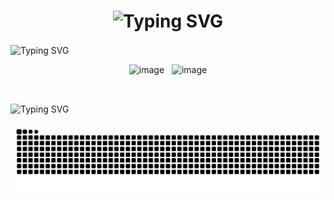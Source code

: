 <h1 align="center">
  <img src="https://readme-typing-svg.herokuapp.com/?font=Righteous&color=01c747&size=35&center=true&vCenter=true&width=500&height=70&duration=4000&pause=4000&lines=Hello👋+I'm+Koral!;" alt="Typing SVG" />
</h1>

<img src="https://readme-typing-svg.herokuapp.com?font=Righteous&color=FFFFFF&size=20&center=true&width=1100&height=35&repeat=false&duration=5000&lines=I'm+a+Software+Engineer,+I've+worked+at" alt="Typing SVG" style="vertical-align: middle;" />

<p align="center">
  <img src="https://github.com/user-attachments/assets/48b4d195-a43f-4436-9e22-fd7ee9c0a9c1" alt="image" height="75"/>
  &nbsp;
  <img src="https://github.com/user-attachments/assets/9a6c4d8a-961e-41e5-8b19-c3ea8e42b7d5" alt="image" height="75"/>
</p>

&nbsp;

<img src="https://readme-typing-svg.herokuapp.com?font=Righteous&color=FFFFFF&size=20&center=true&width=1100&height=35&repeat=false&duration=5000&lines=📊+Data+Science+%20%26%20+ML+🖥️+Full-Stack+Development+🔐+Cybersecurity+⚔️+Competitive+Programming" alt="Typing SVG" style="vertical-align: middle;" />

<p align="center">
  <img alt="contributions" src="https://raw.githubusercontent.com/koralkulacoglu/koralkulacoglu/output/github-contribution-grid-snake-dark.svg" />
</p>
